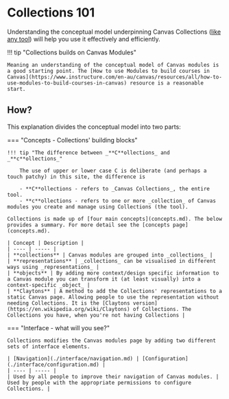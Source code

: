 # Collections 101

Understanding the conceptual model underpinning Canvas Collections ([like any tool](https://www.uxmatters.com/mt/archives/2015/12/conceptual-design-for-interactive-systems-designing-for-performance-and-user-experience.php)) will help you use it effectively and efficiently.

!!! tip "Collections builds on Canvas Modules"

	Meaning an understanding of the conceptual model of Canvas modules is a good starting point. The [How to use Modules to build courses in Canvas](https://www.instructure.com/en-au/canvas/resources/all/how-to-use-modules-to-build-courses-in-canvas) resource is a reasonable start.



## How?

This explanation divides the conceptual model into two parts:

=== "Concepts - Collections' building blocks"

	!!! tip "The difference between _**C**ollections_ and _**c**ollections_"

		The use of upper or lower case C is deliberate (and perhaps a touch patchy) in this site, the difference is

		- **C**ollections - refers to _Canvas Collections_, the entire tool.
		- **c**ollections - refers to one or more _collection_ of Canvas modules you create and manage using Collections (the tool).

	Collections is made up of [four main concepts](concepts.md). The below provides a summary. For more detail see the [concepts page](concepts.md).

	| Concept | Description |
	| ---- | ----- |
	| **collections** | Canvas modules are grouped into _collections_ |
	| **representations** | _collections_ can be visualised in different ways using _representations_ |
	| **objects** | By adding more context/design specific information to a Canvas module you can transform it (at least visually) into a context-specific _object_ |
	| **Claytons** | A method to add the Collections' representations to a static Canvas page. Allowing people to use the representation without needing Collections. It is the [Claytons version](https://en.wikipedia.org/wiki/Claytons) of Collections. The Collections you have, when you're not having Collections |

=== "Interface - what will you see?"

	Collections modifies the Canvas modules page by adding two different sets of interface elements. 

	| [Navigation](./interface/navigation.md) | [Configuration](./interface/configuration.md) |
	| ---- | ----- |
	| Used by all people to improve their navigation of Canvas modules. | Used by people with the appropriate permissions to configure Collections. |

